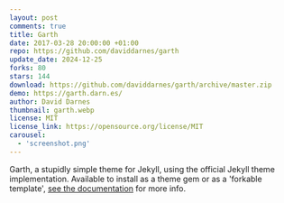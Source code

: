 ```yaml
---
layout: post
comments: true
title: Garth
date: 2017-03-28 20:00:00 +01:00
repo: https://github.com/daviddarnes/garth
update_date: 2024-12-25
forks: 80
stars: 144
download: https://github.com/daviddarnes/garth/archive/master.zip
demo: https://garth.darn.es/
author: David Darnes
thumbnail: garth.webp
license: MIT
license_link: https://opensource.org/license/MIT
carousel:
  - 'screenshot.png'
---
```


Garth, a stupidly simple theme for Jekyll, using the official Jekyll theme implementation. Available to install as a theme gem or as a 'forkable template', [see the documentation](https://github.com/daviddarnes/garth#installation) for more info.
